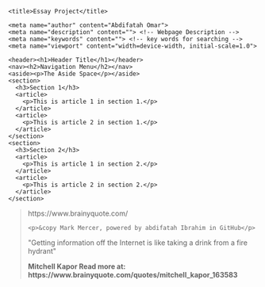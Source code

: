 <!DOCTYPE html>

<html lang="en" dir="ltr">

  <head>
    <meta charset="utf-8">

    <title>Essay Project</title>

    <meta name="author" content="Abdifatah Omar">
    <meta name="description" content=""> <!-- Webpage Description -->
    <meta name="keywords" content=""> <!-- key words for searching -->
    <meta name="viewport" content="width=device-width, initial-scale=1.0">

  </head>

  <body>

    <header><h1>Header Title</h1></header>
    <nav><h2>Navigation Menu</h2></nav>
    <aside><p>The Aside Space</p></aside>
    <section>
      <h3>Section 1</h3>
      <article>
        <p>This is article 1 in section 1.</p>
      </article>
      <article>
        <p>This is article 2 in section 1.</p>
      </article>
    </section>
    <section>
      <h3>Section 2</h3>
      <article>
        <p>This is article 1 in section 2.</p>
      </article>
      <article>
        <p>This is article 2 in section 2.</p>
      </article>
    </section>

  </body>
      <blockquote cite=""> https://www.brainyquote.com/
      <! Date Accessed:  20180920>
      <p></em></p>
  <footer>

    <p>&copy Mark Mercer, powered by abdifatah Ibrahim in GitHub</p>
  </footer>
  "Getting information off the Internet is like taking a drink from a fire hydrant"<P><strong>
  <P> Mitchell Kapor
  Read more at: https://www.brainyquote.com/quotes/mitchell_kapor_163583
</html>
